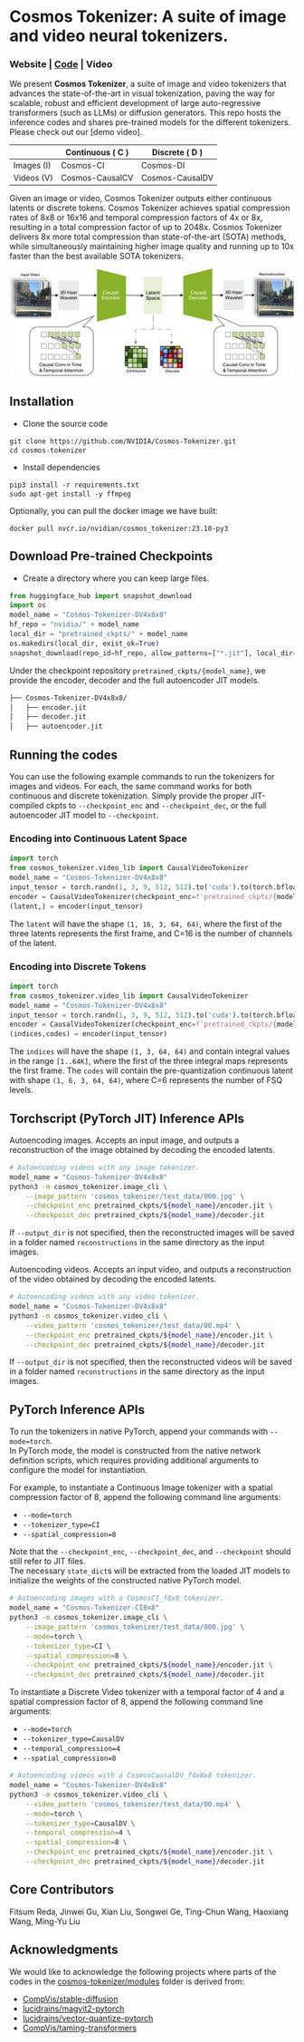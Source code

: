 <!-- # SPDX-FileCopyrightText: Copyright (c) 2024 NVIDIA CORPORATION & AFFILIATES. All rights reserved.
# SPDX-License-Identifier: Apache-2.0
#
# Licensed under the Apache License, Version 2.0 (the "License");
# you may not use this file except in compliance with the License.
# You may obtain a copy of the License at
#
# http://www.apache.org/licenses/LICENSE-2.0
#
# Unless required by applicable law or agreed to in writing, software
# distributed under the License is distributed on an "AS IS" BASIS,
# WITHOUT WARRANTIES OR CONDITIONS OF ANY KIND, either express or implied.
# See the License for the specific language governing permissions and
# limitations under the License. -->
# Cosmos Tokenizer: A suite of image and video neural tokenizers.

### Website | [Code](github.com/NVIDIA/Cosmos-Tokenizer) | Video

We present **Cosmos Tokenizer**, a suite of image and video tokenizers that advances the state-of-the-art in visual tokenization, paving the way for scalable, robust and efficient development of large auto-regressive transformers (such as LLMs) or diffusion generators. This repo hosts the inference codes and shares pre-trained models for the different tokenizers. Please check out our [demo video].


|                   | Continuous ( C )    | Discrete ( D )      |
| ------------------|---------------------|---------------------|
| Images (I)        | Cosmos-CI            | Cosmos-DI            |
| Videos (V)        | Cosmos-CausalCV      | Cosmos-CausalDV      |



Given an image or video, Cosmos Tokenizer outputs either continuous latents or discrete tokens. Cosmos Tokenizer achieves spatial compression rates of 8x8 or 16x16 and temporal compression factors of 4x or 8x, resulting in a total compression factor of up to 2048x.
Cosmos Tokenizer delivers 8x more total compression than state-of-the-art (SOTA) methods, while simultaneously maintaining higher image quality and running up to 10x faster than the best available SOTA tokenizers.

![Arch](assets/arch_diagram.jpg)

## Installation
- Clone the source code
```
git clone https://github.com/NVIDIA/Cosmos-Tokenizer.git
cd cosmos-tokenizer
```
- Install dependencies
```
pip3 install -r requirements.txt
sudo apt-get install -y ffmpeg
```

Optionally, you can pull the docker image we have built:
```
docker pull nvcr.io/nvidian/cosmos_tokenizer:23.10-py3
```

## Download Pre-trained Checkpoints
*   Create a directory where you can keep large files.
```python
from huggingface_hub import snapshot_download
import os
model_name = "Cosmos-Tokenizer-DV4x8x8"
hf_repo = "nvidia/" + model_name
local_dir = "pretrained_ckpts/" + model_name
os.makedirs(local_dir, exist_ok=True)
snapshot_download(repo_id=hf_repo, allow_patterns=["*.jit"], local_dir=local_dir)
```
Under the checkpoint repository `pretrained_ckpts/{model_name}`, we provide the encoder, decoder and the full autoencoder JIT models.

```bash 
├── Cosmos-Tokenizer-DV4x8x8/
│   ├── encoder.jit
│   ├── decoder.jit
│   ├── autoencoder.jit
```

## Running the codes
You can use the following example commands to run the tokenizers for images and videos. For each, the same command works for both continuous and discrete tokenization. Simply provide the proper JIT-compiled ckpts to `--checkpoint_enc` and `--checkpoint_dec`, or the full autoencoder JIT model to `--checkpoint`.

### Encoding into Continuous Latent Space

```python
import torch
from cosmos_tokenizer.video_lib import CausalVideoTokenizer
model_name = "Cosmos-Tokenizer-DV4x8x8"
input_tensor = torch.randn(1, 3, 9, 512, 512).to('cuda').to(torch.bfloat16)
encoder = CausalVideoTokenizer(checkpoint_enc=f'pretrained_ckpts/{model_name}/encoder.jit')
(latent,) = encoder(input_tensor)
```
The `latent` will have the shape `(1, 16, 3, 64, 64)`, where the first of the three latents represents the first frame, and C=16 is the number of channels of the latent.

### Encoding into Discrete Tokens
```python
import torch
from cosmos_tokenizer.video_lib import CausalVideoTokenizer
model_name = "Cosmos-Tokenizer-DV4x8x8"
input_tensor = torch.randn(1, 3, 9, 512, 512).to('cuda').to(torch.bfloat16)
encoder = CausalVideoTokenizer(checkpoint_enc=f'pretrained_ckpts/{model_name}/encoder.jit')
(indices,codes) = encoder(input_tensor)
```
The `indices` will have the shape `(1, 3, 64, 64)` and contain integral values in the range `[1..64K]`, where the first of the three integral maps represents the first frame. 
The `codes` will contain the pre-quantization continuous latent with shape `(1, 6, 3, 64, 64)`, where C=6 represents the number of FSQ levels.

## Torchscript (PyTorch JIT) Inference APIs
Autoencoding images. Accepts an input image, and outputs a reconstruction of the image obtained by decoding the encoded latents. 
```bash
# Autoencoding videos with any image tokenizer.
model_name = "Cosmos-Tokenizer-DV4x8x8"
python3 -m cosmos_tokenizer.image_cli \
    --image_pattern 'cosmos_tokenizer/test_data/000.jpg' \
    --checkpoint_enc pretrained_ckpts/${model_name}/encoder.jit \
    --checkpoint_dec pretrained_ckpts/${model_name}/decoder.jit
```
If `--output_dir` is not specified, then the reconstructed images will be saved in a folder named `reconstructions` in the same directory as the input images.

Autoencoding videos. Accepts an input video, and outputs a reconstruction of the video obtained by decoding the encoded latents.
```bash
# Autoencoding videos with any video tokenizer.
model_name = "Cosmos-Tokenizer-DV4x8x8"
python3 -m cosmos_tokenizer.video_cli \
    --video_pattern 'cosmos_tokenizer/test_data/00.mp4' \
    --checkpoint_enc pretrained_ckpts/${model_name}/encoder.jit \
    --checkpoint_dec pretrained_ckpts/${model_name}/decoder.jit
```
If `--output_dir` is not specified, then the reconstructed videos will be saved in a folder named `reconstructions` in the same directory as the input images.

## PyTorch Inference APIs

To run the tokenizers in native PyTorch, append your commands with `--mode=torch`.  <br />
In PyTorch mode, the model is constructed from the native network definition scripts, which requires providing additional arguments to configure the model for instantiation. 

For example, to instantiate a Continuous Image tokenizer with a spatial compression factor of 8, append the following command line arguments:

- `--mode=torch`
- `--tokenizer_type=CI`
- `--spatial_compression=8`

Note that the `--checkpoint_enc`, `--checkpoint_dec`, and `--checkpoint` should still refer to JIT files. <br />
The necessary `state_dict`s will be extracted from the loaded JIT models to initialize the weights of the constructed native PyTorch model.

```bash
# Autoencoding images with a CosmosCI_f8x8 tokenizer.
model_name = "Cosmos-Tokenizer-CI8x8"
python3 -m cosmos_tokenizer.image_cli \
    --image_pattern 'cosmos_tokenizer/test_data/000.jpg' \
    --mode=torch \
    --tokenizer_type=CI \
    --spatial_compression=8 \
    --checkpoint_enc pretrained_ckpts/${model_name}/encoder.jit \
    --checkpoint_dec pretrained_ckpts/${model_name}/decoder.jit
```

To instantiate a Discrete Video tokenizer with a temporal factor of 4 and a spatial compression factor of 8, append the following command line arguments:

- `--mode=torch`
- `--tokenizer_type=CausalDV`
- `--temporal_compression=4`
- `--spatial_compression=8`

```bash
# Autoencoding videos with a CosmosCausalDV_f4x8x8 tokenizer.
model_name = "Cosmos-Tokenizer-DV4x8x8"
python3 -m cosmos_tokenizer.video_cli \
    --video_pattern 'cosmos_tokenizer/test_data/00.mp4' \
    --mode=torch \
    --tokenizer_type=CausalDV \
    --temporal_compression=4 \
    --spatial_compression=8 \
    --checkpoint_enc pretrained_ckpts/${model_name}/encoder.jit \
    --checkpoint_dec pretrained_ckpts/${model_name}/decoder.jit
```

## Core Contributors

Fitsum Reda, Jinwei Gu, Xian Liu, Songwei Ge, Ting-Chun Wang, Haoxiang Wang, Ming-Yu Liu


## Acknowledgments
We would like to acknowledge the following projects where parts of the codes in the [cosmos-tokenizer/modules](cosmos_tokenizer/modules) folder is derived from:
- [CompVis/stable-diffusion](https://github.com/CompVis/stable-diffusion)
- [lucidrains/magvit2-pytorch](https://github.com/lucidrains/magvit2-pytorch)
- [lucidrains/vector-quantize-pytorch](https://github.com/lucidrains/vector-quantize-pytorch)
- [CompVis/taming-transformers](https://github.com/CompVis/taming-transformers)
